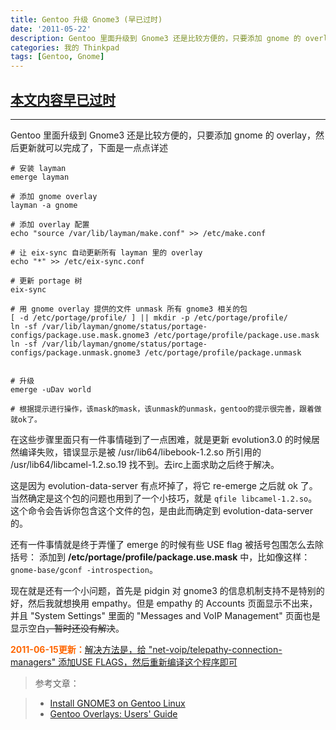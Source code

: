 ```yaml
---
title: Gentoo 升级 Gnome3 (早已过时)
date: '2011-05-22'
description: Gentoo 里面升级到 Gnome3 还是比较方便的，只要添加 gnome 的 overlay，然后更新就可以完成了，下面是一点点详述
categories: 我的 Thinkpad
tags: [Gentoo, Gnome]
---
```

## <ins datetime="2012-08-11T12:23:43+00:00">__本文内容早已过时__</ins>
-----

Gentoo 里面升级到 Gnome3 还是比较方便的，只要添加 gnome 的 overlay，然后更新就可以完成了，下面是一点点详述

```
# 安装 layman
emerge layman

# 添加 gnome overlay
layman -a gnome

# 添加 overlay 配置
echo "source /var/lib/layman/make.conf" >> /etc/make.conf

# 让 eix-sync 自动更新所有 layman 里的 overlay
echo "*" >> /etc/eix-sync.conf

# 更新 portage 树
eix-sync

# 用 gnome overlay 提供的文件 unmask 所有 gnome3 相关的包
[ -d /etc/portage/profile/ ] || mkdir -p /etc/portage/profile/
ln -sf /var/lib/layman/gnome/status/portage-configs/package.use.mask.gnome3 /etc/portage/profile/package.use.mask
ln -sf /var/lib/layman/gnome/status/portage-configs/package.unmask.gnome3 /etc/portage/profile/package.unmask


# 升级
emerge -uDav world

# 根据提示进行操作，该mask的mask，该unmask的unmask，gentoo的提示很完善，跟着做就ok了。
```

在这些步骤里面只有一件事情碰到了一点困难，就是更新 evolution3.0 的时候居然编译失败，错误显示是被 /usr/lib64/libebook-1.2.so 所引用的 /usr/lib64/libcamel-1.2.so.19 找不到。去irc上面求助之后终于解决。

这是因为 evolution-data-server 有点坏掉了，将它 re-emerge 之后就 ok 了。当然确定是这个包的问题也用到了一个小技巧，就是 `qfile libcamel-1.2.so`。这个命令会告诉你包含这个文件的包，是由此而确定到 evolution-data-server 的。

还有一件事情就是终于弄懂了 emerge 的时候有些 USE flag 被括号包围怎么去除括号： 添加到 __/etc/portage/profile/package.use.mask__ 中，比如像这样：`gnome-base/gconf -introspection`。

现在就是还有一个小问题，首先是 pidgin 对 gnome3 的信息机制支持不是特别的好，然后我就想换用 empathy。但是 empathy 的 Accounts 页面显示不出来，并且 "System Settings" 里面的 "Messages and VoIP Management" 页面也是显示空白<del>，暂时还没有解决</del>。

<span style="color: #ff6600;">__2011-06-15更新：__</span><ins datetime="2011-06-15T12:23:43+00:00">解决方法是，给 "net-voip/telepathy-connection-managers" 添加USE FLAGS，然后重新编译这个程序即可</ins>

> 参考文章：

> * [Install GNOME3 on Gentoo Linux][1]
> * [Gentoo Overlays: Users' Guide][2]

[1]: http://bone.twbbs.org.tw/blog/archives/2139 "Install GNOME3 on Gentoo Linux." 
[2]: http://www.gentoo.org/proj/en/overlays/userguide.xml#doc_chap2 "Gentoo Overlays: Users' Guide"